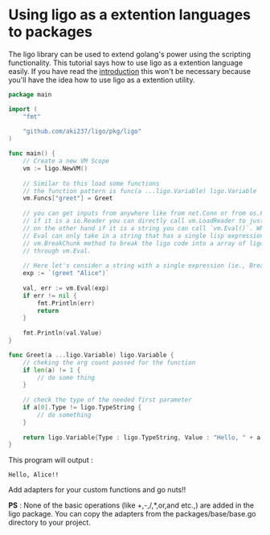 # Using ligo as a extention languages to packages

The ligo library can be used to extend golang's power using the scripting functionality.
This tutorial says how to use ligo as a extention language easily. If you have read the [introduction](0_Introduction.md)
this won't be necessary because you'll have the idea how to use ligo as a extention utility.

```go
package main

import (
    "fmt"
    
    "github.com/aki237/ligo/pkg/ligo"
)

func main() {
    // Create a new VM Scope
    vm := ligo.NewVM()
    
    // Similar to this load some functions
    // the function pattern is func(a ...ligo.Variable) ligo.Variable
	vm.Funcs["greet"] = Greet
    
    // you can get inputs from anywhere like from net.Conn or from os.File, or even a string
    // if it is a io.Reader you can directly call vm.LoadReader to just run the script. It won't return any value.
    // on the other hand if it is a string you can call `vm.Eval()`. Which returns a value (ligo.Variable) and an error.
    // Eval can only take in a string that has a single lisp expression. In that case you can pass that string through 
    // vm.BreakChunk method to break the ligo code into a array of ligo expressions, each of them which can be passed
    // through vm.Eval.
    
    // Here let's consider a string with a single expression (ie., BreakChunk step is not necessary).
    exp := `(greet "Alice")`
    
    val, err := vm.Eval(exp)
    if err != nil {
        fmt.Println(err)
        return
    }
    
    fmt.Println(val.Value)
}

func Greet(a ...ligo.Variable) ligo.Variable {
    // cheking the arg count passed for the function
    if len(a) != 1 {
        // do some thing
    }
    
    // check the type of the needed first parameter
    if a[0].Type != ligo.TypeString {
        // do something
    }
    
    return ligo.Variable{Type : ligo.TypeString, Value : "Hello, " + a[0].Value.(string) + "!!"}
}
```

This program will output :

```
Hello, Alice!!
```

Add adapters for your custom functions and go nuts!!

**PS** : None of the basic operations (like +,-,/,*,or,and etc.,) are added in the ligo package. You can copy the adapters from the packages/base/base.go directory
to your project.
